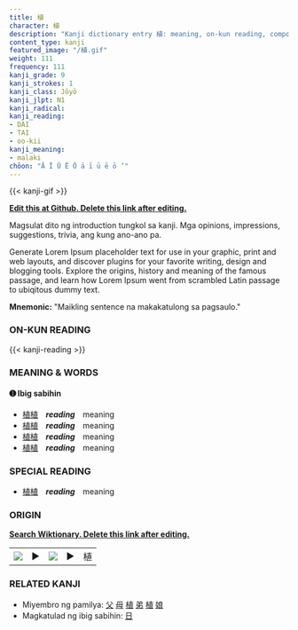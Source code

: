 ```yaml
---
title: 植
character: 植
description: "Kanji dictionary entry 植: meaning, on-kun reading, compounds, origin, related kanji"
content_type: kanji
featured_image: "/植.gif"
weight: 111
frequency: 111
kanji_grade: 9
kanji_strokes: 1
kanji_class: Jōyō
kanji_jlpt: N1
kanji_radical: 
kanji_reading: 
- DAI
- TAI
- oo-kii
kanji_meaning:
- malaki
chōon: "Ā Ī Ū Ē Ō ā ī ū ē ō ’"
---
```

[//]: # (Don't edit the line below. Kanji animated GIF code is automatically generated.)
{{< kanji-gif >}}

[//]: # (Edit below this line.)

**[Edit this at Github. Delete this link after editing.](https://github.com/tim0g/tim/tree/main/content/kanji/植/index.md)**

Magsulat dito ng introduction tungkol sa kanji. Mga opinions, impressions, suggestions, trivia, ang kung ano-ano pa.

Generate Lorem Ipsum placeholder text for use in your graphic, print and web layouts, and discover plugins for your favorite writing, design and blogging tools. Explore the origins, history and meaning of the famous passage, and learn how Lorem Ipsum went from scrambled Latin passage to ubiqitous dummy text.
 
**Mnemonic:** "Maikling sentence na makakatulong sa pagsaulo."

### ON-KUN READING

[//]: # (Don't edit the line below. ON-KUN READING code is automatically generated.)
{{< kanji-reading >}}

### MEANING & WORDS

#### ➊ **Ibig sabihin**
  - [植](../植)[植](../植)　***reading***　meaning
  - [植](../植)[植](../植)　***reading***　meaning
  - [植](../植)[植](../植)　***reading***　meaning
  - [植](../植)[植](../植)　***reading***　meaning

### SPECIAL READING
  - [植](../植)[植](../植)　***reading***　meaning

### ORIGIN

**[Search Wiktionary. Delete this link after editing.](https://wiktionary.org/wiki/植)**
<table class="kanji-table"><tr><td>
<img src="60px-植-bronze.svg.png">
</td><td>▶</td><td>
<img src="60px-植-oracle.svg.png">
</td><td>▶</td>
<td class="kanji-origin">植</td>
</tr></table>

### RELATED KANJI
- Miyembro ng pamilya: [父](../父) [母](../母) [植](../植) [弟](../弟) [植](../植) [娘](../娘)
- Magkatulad ng ibig sabihin: [日](../日)
